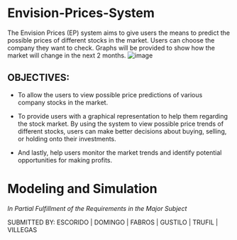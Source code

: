 # Envision-Prices-System
The Envision Prices (EP) system aims to give users the means to predict the possible prices of different stocks in the market. Users can choose the company they want to check. Graphs will be provided to show how the market will change in the next 2 months.
![image](https://user-images.githubusercontent.com/74289318/220339120-4a120e34-2bb6-4327-a9c3-6f0941068a6f.png)


## OBJECTIVES:
- To allow the users to view possible price predictions of various company stocks in the market. 

* To provide users with a graphical representation to help them regarding the stock market. By using the system to view possible price trends of different stocks, users can make better decisions about buying, selling, or holding onto their investments.
  
 + And lastly, help users monitor the market trends and identify potential opportunities for making profits.
   
# Modeling and Simulation
*In Partial Fulfillment of the Requirements in the Major Subject*

SUBMITTED BY:
ESCORIDO | DOMINGO | FABROS | GUSTILO | TRUFIL | VILLEGAS
